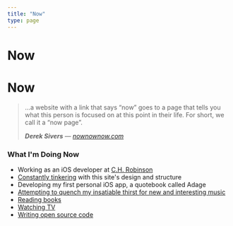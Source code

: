 ```yaml
---
title: "Now"
type: page
---
```


# Now
# Now

> …a website with a link that says “now” goes to a page that tells you what this person is focused on at this point in their life. For short, we call it a “now page”.
>
> ***Derek Sivers*** — <cite>[nownownow.com][1]</cite>

[1]: http://nownownow.com/about

### What I'm Doing Now

- Working as an iOS developer at [C.H. Robinson](http://chrobinson.com)
- [Constantly tinkering](https://github.com/hisaac/hisaac.net/commits/master) with this site's design and structure
- Developing my first personal iOS app, a quotebook called Adage
- [Attempting to quench my insatiable thirst for new and interesting music](https://www.last.fm/user/hisaaac)
- [Reading books](https://www.goodreads.com/review/list/32098770-isaac?shelf=currently-reading)
- [Watching TV](https://trakt.tv/users/hisaac/history/)
- [Writing open source code](https://github.com/hisaac)
